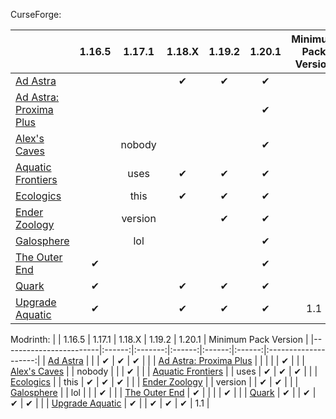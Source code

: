 CurseForge:

|                        | 1.16.5 |  1.17.1 | 1.18.X | 1.19.2 | 1.20.1 | Minimum Pack Version |
|------------------------|:------:|:-------:|:------:|:------:|:------:|:--------------------:|
| [Ad Astra](https://www.curseforge.com/minecraft/mc-mods/ad-astra)               |        |         |    ✔   |    ✔   |    ✔   |                      |
| [Ad Astra: Proxima Plus](https://www.curseforge.com/minecraft/mc-mods/ad-astra-proxima-plus) |        |         |        |        |    ✔   |                      |
| [Alex's Caves](https://www.curseforge.com/minecraft/mc-mods/alexs-caves)           |        |  nobody |        |        |    ✔   |                      |
| [Aquatic Frontiers](https://www.curseforge.com/minecraft/mc-mods/aquatic-frontiers)      |        |   uses  |    ✔   |    ✔   |    ✔   |                      |
| [Ecologics](https://www.curseforge.com/minecraft/mc-mods/ecologics)              |        |   this  |    ✔   |    ✔   |    ✔   |                      |
| [Ender Zoology](https://www.curseforge.com/minecraft/mc-mods/ender-zoology)          |        | version |        |    ✔   |    ✔   |                      |
| [Galosphere](https://www.curseforge.com/minecraft/mc-mods/galosphere)             |        |   lol   |        |        |    ✔   |                      |
| [The Outer End](https://www.curseforge.com/minecraft/mc-mods/the-outer-end)          |    ✔   |         |        |        |    ✔   |                      |
| [Quark](https://www.curseforge.com/minecraft/mc-mods/quark)                  |    ✔   |         |    ✔   |    ✔   |    ✔   |                      |
| [Upgrade Aquatic](https://www.curseforge.com/minecraft/mc-mods/upgrade-aquatic)        |    ✔   |         |    ✔   |    ✔   |    ✔   |          1.1         |



Modrinth:
|                        | 1.16.5 |  1.17.1 | 1.18.X | 1.19.2 | 1.20.1 | Minimum Pack Version |
|------------------------|:------:|:-------:|:------:|:------:|:------:|:--------------------:|
| [Ad Astra](https://modrinth.com/mod/ad-astra)             |        |         |    ✔   |    ✔   |    ✔   |                      |
| [Ad Astra: Proxima Plus](https://www.curseforge.com/minecraft/mc-mods/ad-astra-proxima-plus) |        |         |        |        |    ✔   |                      |
| [Alex's Caves](https://modrinth.com/mod/alexs-caves)            |        |  nobody |        |        |    ✔   |                      |
| [Aquatic Frontiers](https://modrinth.com/mod/aquatic-frontiers)      |        |   uses  |    ✔   |    ✔   |    ✔   |                      |
| [Ecologics](https://modrinth.com/mod/ecologics)              |        |   this  |    ✔   |    ✔   |    ✔   |                      |
| [Ender Zoology](https://modrinth.com/mod/ender-zoology)          |        | version |        |    ✔   |    ✔   |                      |
| [Galosphere](https://modrinth.com/mod/galosphere)             |        |   lol   |        |        |    ✔   |                      |
| [The Outer End](https://modrinth.com/mod/the-outer-end)          |    ✔   |         |        |        |    ✔   |                      |
| [Quark](https://modrinth.com/mod/quark)                  |    ✔   |         |    ✔   |    ✔   |    ✔   |                      |
| [Upgrade Aquatic](https://modrinth.com/mod/upgrade-aquatic)        |    ✔   |         |    ✔   |    ✔   |    ✔   |          1.1         |